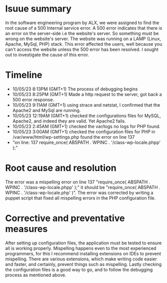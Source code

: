 # Isuue summary
In the software engineering program by ALX, we were assigned to find the root cause of a 500 Internal service error.
A 500 error indicates that there is an error on the server-side i.e the website's server. So something must be wrong on 
the website's server. The website was running on a LAMP (Linux, Apache, MySql, PHP) stack. This error affected the users,
well because you can't access the website unless the 500 error has been resolved. I sought out to investigate the cause of this error.

# Timeline
* 10/05/23 8:13PM (GMT+1) The process of debugging begins
* 10/05/23 8:25PM (GMT+1) Made a http request to the server, got back a 500 error response.
* 10/05/23 9:11AM (GMT+1) using strace and netstat, I confirmed that the Apache2 and MySql are running.
* 10/05/23 12:19AM (GMT+1) checked the configurations files for MySQL, Apache2, and indeed they are valid. Yet Apache2 fails.
* 10/05/23 2:45AM (GMT+1)  checked the var/logs no logs for PHP found.
* 10/05/23 3:00AM (GMT+1) checked the configuration files for PHP in /var/www/html/wp-settings.php
found the error on line 137 
* "on line: 137 require_once( ABSPATH . WPINC . '/class-wp-locale.phpp' );"

# Root cause and resolution
The error was a mispelling error on line 137 "require_once( ABSPATH . WPINC . '/class-wp-locale.phpp' );" it should be "require_once( ABSPATH . WPINC . '/class-wp-locale.php' )".
The error was corrected by writing a puppet script that fixed all mispelling errors in the PHP configuration file.

# Corrective and preventative measures
After setting up configuration files, the application must be tested to ensure all is working properly. Mispelling happens even to the most experienced programmers,
for this I recommend installing extensions on IDEs to prevent mispelling. There are various extensions, which make writing code easier and faster, and certainly,
prevent things such as mispelling.
Lastly checking the configuration files is a good way to go, and to follow the debugging process as mentioned above.
